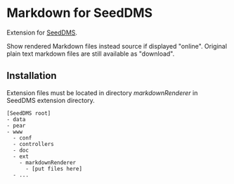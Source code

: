 # Markdown for SeedDMS

Extension for [SeedDMS](http://www.seeddms.org/).

Show rendered Markdown files instead source if displayed "online".
Original plain text markdown files are still available as "download".

## Installation

Extension files must be located in directory _markdownRenderer_ in SeedDMS extension directory.

    [SeedDMS root]
    - data
    - pear
    - www
      - conf
      - controllers
      - doc
      - ext
        - markdownRenderer
          - [put files here]
      - ...
